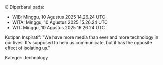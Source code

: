 ⏰ Diperbarui pada:
- WIB: Minggu, 10 Agustus 2025 14.26.24 UTC
- WITA: Minggu, 10 Agustus 2025 15.26.24 UTC
- WIT: Minggu, 10 Agustus 2025 16.26.24 UTC

Kutipan Inspiratif:
"We have more media than ever and more technology in our lives. It's supposed to help us communicate, but it has the opposite effect of isolating us."


Kategori: technology

